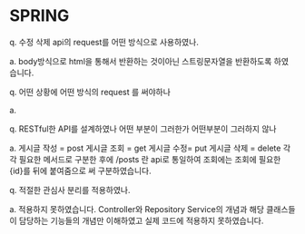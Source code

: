 # SPRING
  

q. 수정 삭제 api의 request를 어떤 방식으로 사용하였나.

a. body방식으로 html을 통해서 반환하는 것이아닌 스트링문자열을 반환하도록 하였습니다.


q. 어떤 상황에 어떤 방식의 request 를 써야하나

a.

q. RESTful한 API를 설계하였나 어떤 부분이 그러한가 어떤부분이 그러하지 않나

a. 게시글 작성 = post 게시글 조회 = get  게시글 수정= put  게시글 삭제 = delete 각각 필요한 메서드로 구분한 후에 
/posts 란 api로 통일하여 조회에는 조회에 필요한 {id}를 뒤에 붙여줌으로 써 구분하였습니다. 

q. 적절한 관심사 분리를 적용하였나.

a. 적용하지 못하였습니다. Controller와 Repository Service의 개념과 해당 클래스들이 담당하는 기능들의 개념만 이해하였고
실제 코드에 적용하지 못하였습니다.

